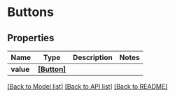 # Buttons


## Properties
Name | Type | Description | Notes
------------ | ------------- | ------------- | -------------
**value** | [**[Button]**](Button.md) |  | 

[[Back to Model list]](../README.md#documentation-for-models) [[Back to API list]](../README.md#documentation-for-api-endpoints) [[Back to README]](../README.md)


